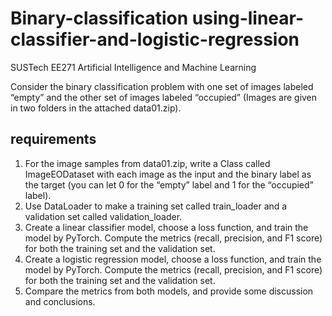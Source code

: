 # Binary-classification using-linear-classifier-and-logistic-regression
SUSTech EE271 Artificial Intelligence and Machine Learning

Consider the binary classification problem with one set of images labeled “empty” and the other set of images labeled “occupied” (Images are given in two folders in the attached data01.zip).

## requirements
1. For the image samples from data01.zip, write a Class called ImageEODataset with each image as the input and the binary label as the target (you can let 0 for the “empty” label and 1 for the “occupied” label).
2. Use DataLoader to make a training set called train_loader and a validation set called validation_loader.
3. Create a linear classifier model, choose a loss function, and train the model by PyTorch. Compute the metrics (recall, precision, and F1 score) for both the training set and the validation set. 
4. Create a logistic regression model, choose a loss function, and train the model by PyTorch. Compute the metrics (recall, precision, and F1 score) for both the training set and the validation set. 
5. Compare the metrics from both models, and provide some discussion and conclusions.
